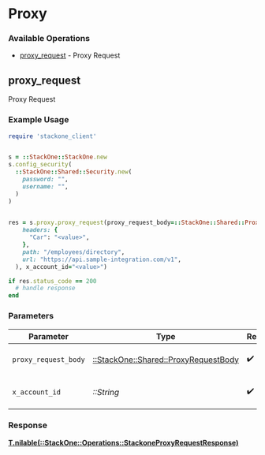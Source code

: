 # Proxy


### Available Operations

* [proxy_request](#proxy_request) - Proxy Request

## proxy_request

Proxy Request

### Example Usage

```ruby
require 'stackone_client'


s = ::StackOne::StackOne.new
s.config_security(
  ::StackOne::Shared::Security.new(
    password: "",
    username: "",
  )
)

    
res = s.proxy.proxy_request(proxy_request_body=::StackOne::Shared::ProxyRequestBody.new(
    headers: {
      "Car": "<value>",
    },
    path: "/employees/directory",
    url: "https://api.sample-integration.com/v1",
  ), x_account_id="<value>")

if res.status_code == 200
  # handle response
end

```



### Parameters

| Parameter                                                                       | Type                                                                            | Required                                                                        | Description                                                                     |
| ------------------------------------------------------------------------------- | ------------------------------------------------------------------------------- | ------------------------------------------------------------------------------- | ------------------------------------------------------------------------------- |
| `proxy_request_body`                                                            | [::StackOne::Shared::ProxyRequestBody](../../models/shared/proxyrequestbody.md) | :heavy_check_mark:                                                              | The request body                                                                |
| `x_account_id`                                                                  | *::String*                                                                      | :heavy_check_mark:                                                              | The account identifier                                                          |


### Response

**[T.nilable(::StackOne::Operations::StackoneProxyRequestResponse)](../../models/operations/stackoneproxyrequestresponse.md)**

